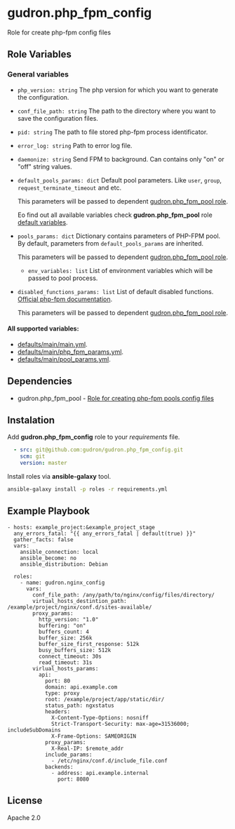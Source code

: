 gudron.php_fpm_config
=====================

Role for create php-fpm config files

Role Variables
--------------

### General variables

  * `php_version: string`
    The php version for which you want to generate the configuration.

  * `conf_file_path: string`
    The path to the directory where you want to save the configuration files.

  * `pid: string`
    The path to file stored php-fpm process identificator.

  * `error_log: string`
    Path to error log file.

  * `daemonize: string`
    Send FPM to background. Can contains only "on" or "off" string values.

  * `default_pools_params: dict`
    Default pool parameters. Like `user`, `group`, `request_terminate_timeout` and etc.

    This parameters will be passed to dependent [gudron.php_fpm_pool role](https://github.com/gudron/gudron.nginx_vhost).

    Еo find out all available variables check **gudron.php_fpm_pool** role [default variables](https://github.com/gudron/gudron.php_fpm_pool/blob/master/defaults/main/main.yml).

  * `pools_params: dict`
    Dictionary contains parameters of PHP-FPM pool. By default, parameters from `default_pools_params` are inherited. 

    This parameters will be passed to dependent [gudron.php_fpm_pool role](https://github.com/gudron/gudron.nginx_vhost).

    * `env_variables: list`
      List of environment variables which will be passed to pool process.

  * `disabled_functions_params: list`
    List of default disabled functions. [Official php-fpm documentation](https://www.php.net/manual/en/ini.core.php#ini.disable-functions).

    This parameters will be passed to dependent [gudron.php_fpm_pool role](https://github.com/gudron/gudron.nginx_vhost).

#### All supported variables: 

  * [defaults/main/main.yml](defaults/main/main.yml).
  * [defaults/main/php_fpm_params.yml](defaults/main/php_fpm_params.yml).
  * [defaults/main/pool_params.yml](defaults/main/pool_params.yml).

Dependencies
------------

  * gudron.php_fpm_pool - [Role for creating php-fpm pools config files](https://github.com/gudron/gudron.php_fpm_pool)

Instalation
-----------

Add **gudron.php_fpm_config** role to your *requirements* file.

```yaml
  - src: git@github.com:gudron/gudron.php_fpm_config.git
    scm: git
    version: master
```

Install roles via **ansible-galaxy** tool.

```bash
ansible-galaxy install -p roles -r requirements.yml
```

Example Playbook
----------------

    - hosts: example_project:&example_project_stage
      any_errors_fatal: "{{ any_errors_fatal | default(true) }}"
      gather_facts: false
      vars:
        ansible_connection: local
        ansible_become: no
        ansible_distribution: Debian
            
      roles:
        - name: gudron.nginx_config
          vars: 
            conf_file_path: /any/path/to/nginx/config/files/directory/
            virtual_hosts_destintion_path: /example/project/nginx/conf.d/sites-available/
            proxy_params:
              http_version: "1.0"
              buffering: "on"
              buffers_count: 4
              buffer_size: 256k
              buffer_size_first_response: 512k
              busy_buffers_size: 512k
              connect_timeout: 30s
              read_timeout: 31s
            virlual_hosts_params:
              api:
                port: 80
                domain: api.example.com
                type: proxy
                root: /example/project/app/static/dir/
                status_path: ngxstatus
                headers:
                  X-Content-Type-Options: nosniff
                  Strict-Transport-Security: max-age=31536000; includeSubDomains
                  X-Frame-Options: SAMEORIGIN
                proxy_params:
                  X-Real-IP: $remote_addr
                include_params:
                  - /etc/nginx/conf.d/include_file.conf
                backends: 
                  - address: api.example.internal
                    port: 8080

License
-------

Apache 2.0
